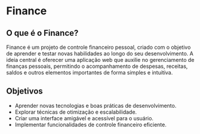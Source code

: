 # Finance
## O que é o Finance?
Finance é um projeto de controle financeiro pessoal, criado com o objetivo de aprender e testar novas habilidades ao longo do seu desenvolvimento. A ideia central é oferecer uma aplicação web que auxilie no gerenciamento de finanças pessoais, permitindo o acompanhamento de despesas, receitas, saldos e outros elementos importantes de forma simples e intuitiva.

## Objetivos
* Aprender novas tecnologias e boas práticas de desenvolvimento.
* Explorar técnicas de otimização e escalabilidade.
* Criar uma interface amigável e acessível para o usuário.
* Implementar funcionalidades de controle financeiro eficiente.